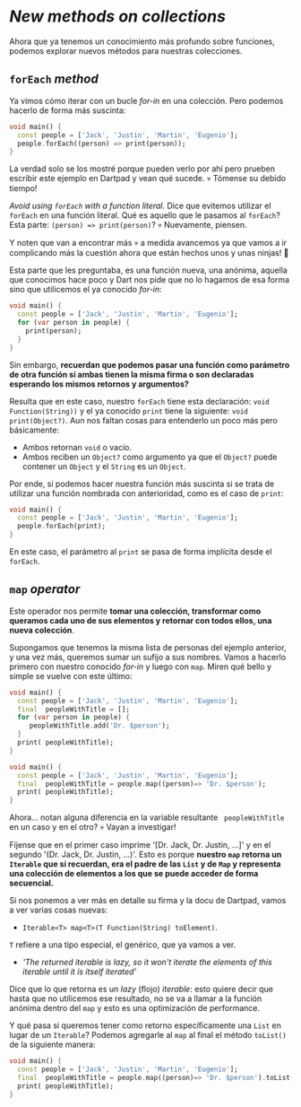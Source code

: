 # _New methods on collections_

Ahora que ya tenemos un conocimiento más profundo sobre funciones, podemos explorar nuevos métodos para nuestras colecciones.

## `forEach` _method_

Ya vimos cómo iterar con un bucle _for-in_ en una colección. Pero podemos hacerlo de forma más suscinta:

```dart
void main() {
  const people = ['Jack', 'Justin', 'Martin', 'Eugenio'];
  people.forEach((person) => print(person));
}
```

La verdad solo se los mostré porque pueden verlo por ahí pero prueben escribir este ejemplo en Dartpad y vean qué sucede. 💀 Tómense su debido tiempo!

_Avoid using `forEach` with a function literal._ Dice que evitemos utilizar el `forEach` en una función literal. Qué es aquello que le pasamos al `forEach`? Esta parte: `(person) => print(person)`? 💀 Nuevamente, piensen.

Y noten que van a encontrar más 💀 a medida avancemos ya que vamos a ir complicando más la cuestión ahora que están hechos unos y unas ninjas! 🥷

Esta parte que les preguntaba, es una función nueva, una anónima, aquella que conocimos hace poco y Dart nos pide que no lo hagamos de esa forma sino que utilicemos el ya conocido _for-in_:

```dart
void main() {
  const people = ['Jack', 'Justin', 'Martin', 'Eugenio'];
  for (var person in people) {
    print(person);
  }
}
```

 Sin embargo, __recuerdan que podemos pasar una función como parámetro de otra función si ambas tienen la misma firma o son declaradas esperando los mismos retornos y argumentos?__

Resulta que en este caso, nuestro `forEach` tiene esta declaración:
`void Function(String))` y el ya conocido `print` tiene la siguiente: `void print(Object?)`. Aun nos faltan cosas para entenderlo un poco más pero básicamente:

- Ambos retornan `void` o vacío.
- Ambos reciben un `Object?` como argumento ya que el `Object?` puede contener un `Object` y el `String` es un `Object`.

Por ende, sí podemos hacer nuestra función más suscinta si se trata de utilizar una función nombrada con anterioridad, como es el caso de `print`:

```dart
void main() {
  const people = ['Jack', 'Justin', 'Martin', 'Eugenio'];
  people.forEach(print);
}
```

En este caso, el parámetro al `print` se pasa de forma implícita desde el `forEach`.

## `map` _operator_

Este operador nos permite __tomar una colección, transformar como queramos cada uno de sus elementos y retornar con todos ellos, una nueva colección__.

Supongamos que tenemos la misma lista de personas del ejemplo anterior, y una vez más, queremos sumar un sufijo a sus nombres. Vamos a hacerlo primero con nuestro conocido _for-in_ y luego con `map`. Miren qué bello y simple se vuelve con este último:

```dart
void main() {
  const people = ['Jack', 'Justin', 'Martin', 'Eugenio'];
  final  peopleWithTitle = [];
  for (var person in people) {
     peopleWithTitle.add('Dr. $person');
  }
  print( peopleWithTitle);
}
```

```dart
void main() {
  const people = ['Jack', 'Justin', 'Martin', 'Eugenio'];
  final  peopleWithTitle = people.map((person)=> 'Dr. $person');
  print( peopleWithTitle);
}
```

Ahora... notan alguna diferencia en la variable resultante ` peopleWithTitle` en un caso y en el otro? 💀 Vayan a investigar!

Fíjense que en el primer caso imprime '[Dr. Jack, Dr. Justin, ...]' y en el segundo '(Dr. Jack, Dr. Justin, ...)'. Esto es porque __nuestro `map` retorna un `Iterable` que si recuerdan, era el padre de las `List` y de `Map` y representa una colección de elementos a los que se puede acceder de forma secuencial.__

Si nos ponemos a ver más en detalle su firma y la docu de Dartpad, vamos a ver varias cosas nuevas:

- `Iterable<T> map<T>(T Function(String) toElement)`.

`T` refiere a una tipo especial, el genérico, que ya vamos a ver.

- _'The returned iterable is lazy, so it won't iterate the elements of this iterable until it is itself iterated'_

Dice que lo que retorna es un _lazy_ (flojo) _iterable_: esto quiere decir que hasta que no utilicemos ese resultado, no se va a llamar a la función anónima dentro del `map` y esto es una optimización de performance.

Y qué pasa si queremos tener como retorno específicamente una `List` en lugar de un `Iterable`? Podemos agregarle al `map` al final el método `toList()` de la siguiente manera:

```dart
void main() {
  const people = ['Jack', 'Justin', 'Martin', 'Eugenio'];
  final  peopleWithTitle = people.map((person)=> 'Dr. $person').toList();
  print( peopleWithTitle);
}
```
